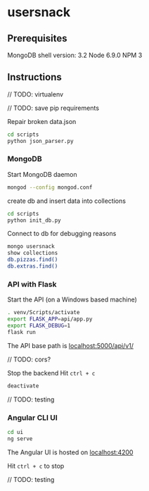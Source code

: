 # usersnack

## Prerequisites
MongoDB shell version: 3.2
Node 6.9.0
NPM 3

## Instructions

// TODO: virtualenv

// TODO: save pip requirements

Repair broken data.json
```bash
cd scripts
python json_parser.py
```
### MongoDB
Start MongoDB daemon
```bash
mongod --config mongod.conf
```

create db and insert data into collections
```bash
cd scripts
python init_db.py
```

Connect to db for debugging reasons
```bash
mongo usersnack
show collections
db.pizzas.find()
db.extras.find()
```

### API with Flask
Start the API (on a Windows based machine)
```bash
. venv/Scripts/activate
export FLASK_APP=api/app.py
export FLASK_DEBUG=1
flask run
```

The API base path is [localhost:5000/api/v1/](localhost:5000/api/v1/)

// TODO: cors?

Stop the backend
Hit `ctrl + c`
```bash
deactivate
```

// TODO: testing

### Angular CLI UI
```bash
cd ui
ng serve
```

The Angular UI is hosted on [localhost:4200](localhost:4200)

Hit `ctrl + c` to stop

// TODO: testing
